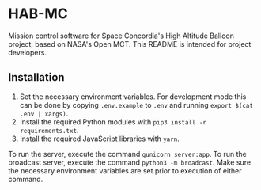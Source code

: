 # HAB-MC
Mission control software for Space Concordia's High Altitude Balloon project,
based on NASA's Open MCT. This README is intended for project developers.

## Installation
1. Set the necessary environment variables. For development mode this can be 
done by copying `.env.example` to `.env` and running `export $(cat .env | xargs)`.
1. Install the required Python modules with `pip3 install -r requirements.txt`.
1. Install the required JavaScript libraries with `yarn`.


To run the server, execute the command `gunicorn server:app`. To run the
broadcast server, execute the command `python3 -m broadcast`. Make sure the
necessary environment variables are set prior to execution of either command.
